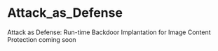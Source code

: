 # Attack_as_Defense
Attack as Defense: Run-time Backdoor Implantation for Image Content Protection
coming soon
